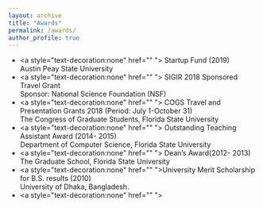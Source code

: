 ```yaml
---
layout: archive
title: "Awards"
permalink: /awards/
author_profile: true
---
```

 * <a style="text-decoration:none" href="" "> Startup Fund</a> (2019) <br>Austin Peay State University
* <a style="text-decoration:none" href="" "> SIGIR 2018 Sponsored Travel Grant</a> <br>Sponsor: National Science Foundation (NSF)
* <a style="text-decoration:none" href="" "> COGS Travel and Presentation Grants 2018 (Period: July 1-October 31)</a> <br>The Congress of Graduate Students, Florida State University
* <a style="text-decoration:none" href="" "> </a> Outstanding Teaching Assistant Award (2014- 2015)<br>Department of Computer Science, Florida State University
* <a style="text-decoration:none" href="" "> Dean’s Award</a>(2012- 2013)<br>The Graduate School, Florida State University 
* <a style="text-decoration:none" href="" ">University Merit Scholarship </a>for B.S. results (2010) <br>University of Dhaka, Bangladesh.
* <a style="text-decoration:none" href="" "> </a> <br>
 

